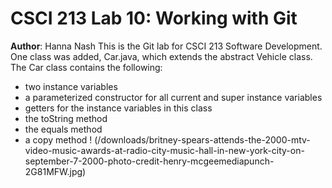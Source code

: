 # CSCI 213 Lab 10: Working with Git
**Author**: Hanna Nash
This is the Git lab for CSCI 213 Software Development. One class was added, Car.java,
which extends the abstract Vehicle class. The Car class contains the following:
* two instance variables
* a parameterized constructor for all current and super instance variables
* getters for the instance variables in this class
* the toString method
* the equals method
* a copy method
! (/downloads/britney-spears-attends-the-2000-mtv-video-music-awards-at-radio-city-music-hall-in-new-york-city-on-september-7-2000-photo-credit-henry-mcgeemediapunch-2G81MFW.jpg)
